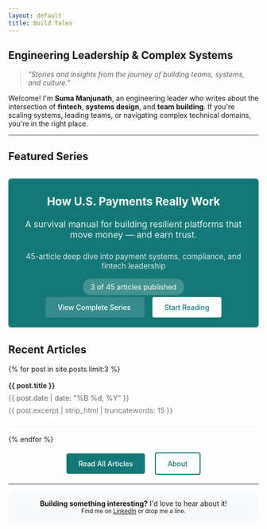 ```yaml
---
layout: default
title: Build Tales
---
```

<link rel="stylesheet" href="/assets/css/style.css">

## Engineering Leadership & Complex Systems

> *"Stories and insights from the journey of building teams, systems, and culture."*

Welcome! I'm **Suma Manjunath**, an engineering leader who writes about the intersection of **fintech**, **systems design**, and **team building**. If you're scaling systems, leading teams, or navigating complex technical domains, you're in the right place.

---

## Featured Series

<div style="background: #157878; color: white; padding: 2rem; border-radius: 6px; margin: 2rem 0; text-align: center;">
  <h3 style="margin-top: 0; color: white; font-size: 1.4rem;">How U.S. Payments Really Work</h3>
  <p style="margin: 1rem 0; opacity: 0.9; font-size: 1.1rem;">A survival manual for building resilient platforms that move money — and earn trust.</p>
  <p style="font-size: 0.95rem; margin: 1.5rem 0; opacity: 0.85;">45-article deep dive into payment systems, compliance, and fintech leadership</p>
  <div style="margin: 1.5rem 0;">
    <span style="background: rgba(255,255,255,0.2); padding: 0.5rem 1rem; border-radius: 20px; font-size: 0.9rem;">
      3 of 45 articles published
    </span>
  </div>
  <div style="margin-top: 1.5rem;">
    <a href="/how-us-payments-actually-work/" style="background: rgba(255,255,255,0.15); color: white; padding: 0.75rem 1.5rem; border-radius: 4px; text-decoration: none; font-weight: 500; margin-right: 1rem;">
      View Complete Series
    </a>
    <a href="/fintech/payments/2025/08/13/money-flow-bank-account.html" style="background: white; color: #157878; padding: 0.75rem 1.5rem; border-radius: 4px; text-decoration: none; font-weight: 500;">
      Start Reading
    </a>
  </div>
</div>

## Recent Articles

{% for post in site.posts limit:3 %}
<article style="margin: 1rem 0; padding-bottom: 1rem; border-bottom: 1px solid #eee;">
  <h4 style="margin: 0 0 0.5rem 0;"><a href="{{ post.url }}" style="text-decoration: none; color: #333;">{{ post.title }}</a></h4>
  <p style="color: #666; font-size: 0.9rem; margin: 0.25rem 0;">{{ post.date | date: "%B %d, %Y" }}</p>
  <p style="color: #777; font-size: 0.9rem; margin: 0.5rem 0;">{{ post.excerpt | strip_html | truncatewords: 15 }}</p>
</article>
{% endfor %}

<div style="text-align: center; margin: 2rem 0;">
  <a href="/blog/" style="background: #157878; color: white; padding: 0.75rem 1.5rem; text-decoration: none; border-radius: 4px; font-weight: 500;">Read All Articles</a>
  <a href="/about/" style="background: transparent; color: #157878; padding: 0.75rem 1.5rem; text-decoration: none; border: 2px solid #157878; border-radius: 4px; font-weight: 500; margin-left: 1rem;">About</a>
</div>

---

<div style="text-align: center; padding: 1rem; background: #f8f9fa; border-radius: 8px;">
  <p style="margin: 0;"><strong>Building something interesting?</strong> I'd love to hear about it!</p>
  <small>Find me on <a href="https://linkedin.com/in/sumamanjunath">LinkedIn</a> or drop me a line.</small>
</div>

